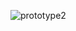 ![prototype2](https://github.com/LittleMount/DescatterNet-for-unseen-real-world-objects/assets/38102067/a748590a-1d3c-458a-89e5-4ab3c4d834d5)

